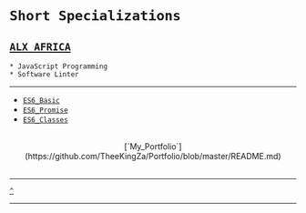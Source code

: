 # `Short Specializations`
[`ALX AFRICA`](https://www.alxafrica.com)
---
```
* JavaScript Programming
* Software Linter
```

---
* [`ES6_Basic`](https://github.com/TheeKingZa/alx-frontend-javascript/tree/master/0x00-ES6_basic/README.md)
* [`ES6_Promise`](https://github.com/TheeKingZa/alx-frontend-javascript/tree/master/0x01-ES6_promise/README.md)
* [`ES6_Classes`](https://github.com/TheeKingZa/alx-frontend-javascript/tree/master/0x02-ES6_classes/README.md)



<br/>

  <center> [`My_Portfolio`](https://github.com/TheeKingZa/Portfolio/blob/master/README.md) </center>


  
<br/>

---

[`^`](#short-specializations)


---
